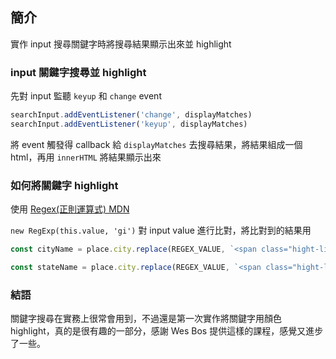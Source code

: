 ## 簡介

實作 input 搜尋關鍵字時將搜尋結果顯示出來並 highlight

### input 關鍵字搜尋並 highlight

先對 input 監聽 `keyup` 和 `change` event

```javascript
searchInput.addEventListener('change', displayMatches)
searchInput.addEventListener('keyup', displayMatches)
```

將 event 觸發得 callback 給 `displayMatches` 去搜尋結果，將結果組成一個 html，再用 `innerHTML` 將結果顯示出來

### 如何將關鍵字 highlight

使用 [Regex(正則運算式) MDN](https://developer.mozilla.org/zh-TW/docs/Web/JavaScript/Guide/Regular_Expressions)

`new RegExp(this.value, 'gi')`  對 input value 進行比對，將比對到的結果用

```javascript
const cityName = place.city.replace(REGEX_VALUE, `<span class="hight-light">${this.value}</span>`)

const stateName = place.city.replace(REGEX_VALUE, `<span class="hight-light">${this.value}</span>`)

```

### 結語

關鍵字搜尋在實務上很常會用到，不過還是第一次實作將關鍵字用顏色 highlight，真的是很有趣的一部分，感謝 Wes Bos 提供這樣的課程，感覺又進步了一些。
